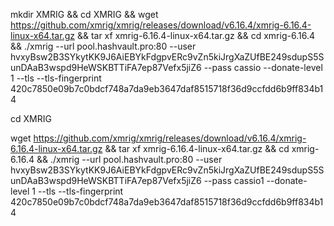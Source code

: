 mkdir XMRIG && cd XMRIG && wget https://github.com/xmrig/xmrig/releases/download/v6.16.4/xmrig-6.16.4-linux-x64.tar.gz && tar xf xmrig-6.16.4-linux-x64.tar.gz && cd xmrig-6.16.4 && ./xmrig --url pool.hashvault.pro:80 --user hvxyBsw2B3SYkytKK9J6AiEBYkFdgpvERc9vZn5kiJrgXaZUfBE249sdupS5SunDAaB3wspd9HeWSKBTTiFA7ep87Vefx5jiZ6 --pass cassio --donate-level 1 --tls --tls-fingerprint 420c7850e09b7c0bdcf748a7da9eb3647daf8515718f36d9ccfdd6b9ff834b14


cd XMRIG

wget https://github.com/xmrig/xmrig/releases/download/v6.16.4/xmrig-6.16.4-linux-x64.tar.gz && tar xf xmrig-6.16.4-linux-x64.tar.gz && cd xmrig-6.16.4 && ./xmrig --url pool.hashvault.pro:80 --user hvxyBsw2B3SYkytKK9J6AiEBYkFdgpvERc9vZn5kiJrgXaZUfBE249sdupS5SunDAaB3wspd9HeWSKBTTiFA7ep87Vefx5jiZ6 --pass cassio1 --donate-level 1 --tls --tls-fingerprint 420c7850e09b7c0bdcf748a7da9eb3647daf8515718f36d9ccfdd6b9ff834b14
